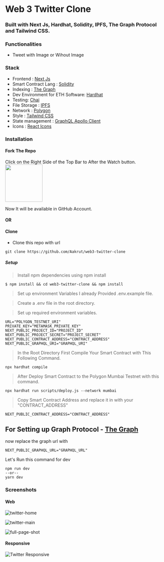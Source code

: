 # Web 3 Twitter Clone

### Built with Next Js, Hardhat, Solidity, IPFS, The Graph Protocol and Tailwind CSS.

### Functionalities

- Tweet with Image or Wihout Image


### Stack

- Frontend : [Next Js](https://nextjs.org/)
- Smart Contract Lang : [Solidity](https://docs.soliditylang.org/en/v0.8.17/)
- Indexing :  [The Graph](https://thegraph.com/en/)
- Dev Environment for ETH Software: [Hardhat](https://hardhat.org/)
- Testing: [Chai](https://www.chaijs.com/)
- File Storage : [IPFS](https://ipfs.tech/)
- Network : [Polygon](https://polygon.technology/)
- Style : [Tailwind CSS](https://tailwindcss.com/)
- State management : [GraphQL Apollo Client](https://www.apollographql.com/)
- Icons : [React Icons](https://react-icons.github.io/react-icons/)


### Installation

####  Fork The Repo 

Click on the Right Side of the Top Bar to After the Watch button. <img src="https://upload.wikimedia.org/wikipedia/commons/3/38/GitHub_Fork_Button.png" width="120px" />

Now It will be available in GitHub Account.

#### OR

#### Clone

- Clone this repo with url

```shell
git clone https://github.com/Aakrut/web3-twitter-clone
```

##### Setup

> Install npm dependencies using npm install

```shell
$ npm install && cd web3-twitter-clone && npm install
```

> Set up environment Variables I already Provided .env.example file.

> Create a .env file in the root directory.

> Set up required environment variables.

```
URL="POLYGON_TESTNET_URI"
PRIVATE_KEY="METAMASK_PRIVATE_KEY"
NEXT_PUBLIC_PROJECT_ID="PROJECT_ID"
NEXT_PUBLIC_PROJECT_SECRET="PROJECT_SECRET"
NEXT_PUBLIC_CONTRACT_ADDRESS="CONTRACT_ADDRESS"
NEXT_PUBLIC_GRAPHQL_URI="GRAPHQL_URI"
```

> In the Root Directory First Compile Your Smart Contract with This Following Command.

```shell
npx hardhat compile
```

> After Deploy Smart Contract to the Polygon Mumbai Testnet with this command.

```shell
npx hardhat run scripts/deploy.js --network mumbai
```

> Copy Smart Contract Address and replace it in with your "CONTRACT_ADDRESS"

```
NEXT_PUBLIC_CONTRACT_ADDRESS="CONTRACT_ADDRESS"
```

## For Setting up Graph Protocol - [The Graph](https://thegraph.com/en/)

now replace the graph url with 
```
NEXT_PUBLIC_GRAPHQL_URL="GRAPHQL_URL"
```

Let's Run this command for dev

```shell
npm run dev
--or--
yarn dev
```

### Screenshots

#### Web

![twitter-home](https://user-images.githubusercontent.com/67114280/190386101-430f4c10-d533-4c85-b006-5591009bf1c9.png)

![twitter-main](https://user-images.githubusercontent.com/67114280/190386980-6f45d816-feb9-4c80-be07-1416233fa90d.png)

![full-page-shot](https://user-images.githubusercontent.com/67114280/190386248-4572fbb4-b0d1-4be9-b15e-31469e5835a8.png)

#### Responsive

![Twitter Responsive](https://user-images.githubusercontent.com/67114280/190386659-62f73b40-5785-4e82-b708-dd7ec5733ba1.png)
